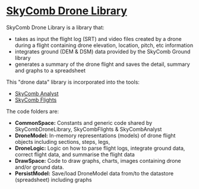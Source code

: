 # [SkyComb Drone Library](https://github.com/PhilipQuirke/SkyCombDroneLibrary/) 

SkyComb Drone Library is a library that:
- takes as input the flight log (SRT) and video files created by a drone during a flight containing drone elevation, location, pitch, etc information
- integrates ground (DEM & DSM) data provided by the SkyComb Ground library
- generates a summary of the drone flight and saves the detail, summary and graphs to a spreadsheet

This "drone data" library is incorporated into the tools:
- [SkyComb Analyst](https://github.com/PhilipQuirke/SkyCombAnalyst/) 
- [SkyComb Flights](https://github.com/PhilipQuirke/SkyCombFlights/)

The code folders are:
- **CommonSpace:** Constants and generic code shared by SkyCombDroneLibrary, SkyCombFlights & SkyCombAnalyst
- **DroneModel:** In-memory representations (models) of drone flight objects including sections, steps, legs,
- **DroneLogic:** Logic on how to parse flight logs, integrate ground data, correct flight data, and summarise the flight data    
- **DrawSpace:** Code to draw graphs, charts, images containing drone and/or ground data.
- **PersistModel:** Save/load DroneModel data from/to the datastore (spreadsheet) including graphs
